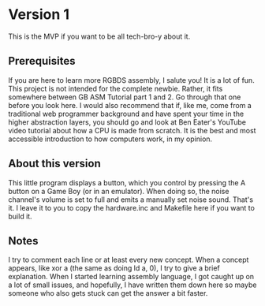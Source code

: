 # Version 1
This is the MVP if you want to be all tech-bro-y about it.

## Prerequisites
If you are here to learn more RGBDS assembly, I salute you! It is a lot of fun. This project is not intended for the complete newbie. Rather, it fits somewhere between GB ASM Tutorial part 1 and 2. Go through that one before you look here. I would also recommend that if, like me, come from a traditional web programmer background and have spent your time in the higher abstraction layers, you should go and look at Ben Eater's YouTube video tutorial about how a CPU is made from scratch. It is the best and most accessible introduction to how computers work, in my opinion.

## About this version
This little program displays a button, which you control by pressing the A button on a Game Boy (or in an emulator). When doing so, the noise channel's volume is set to full and emits a manually set noise sound. That's it. I leave it to you to copy the hardware.inc and Makefile here if you want to build it.

## Notes
I try to comment each line or at least every new concept. When a concept appears, like xor a (the same as doing ld a, 0), I try to give a brief explanation. When I started learning assembly language, I got caught up on a lot of small issues, and hopefully, I have written them down here so maybe someone who also gets stuck can get the answer a bit faster.